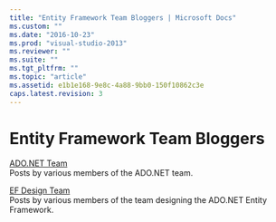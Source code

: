 ```yaml
---
title: "Entity Framework Team Bloggers | Microsoft Docs"
ms.custom: ""
ms.date: "2016-10-23"
ms.prod: "visual-studio-2013"
ms.reviewer: ""
ms.suite: ""
ms.tgt_pltfrm: ""
ms.topic: "article"
ms.assetid: e1b1e168-9e8c-4a88-9bb0-150f10862c3e
caps.latest.revision: 3
---
```

# Entity Framework Team Bloggers
[ADO.NET Team](http://blogs.msdn.com/adonet/)  
Posts by various members of the ADO.NET team.  

[EF Design Team](http://blogs.msdn.com/efdesign/)  
Posts by various members of the team designing the ADO.NET Entity Framework.
